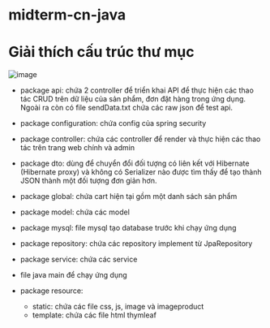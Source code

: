 # midterm-cn-java
# Giải thích cấu trúc thư mục
![image](https://user-images.githubusercontent.com/89689892/230726739-175344d4-8af8-460f-93dc-e3d823cd8904.png)
- package api: chứa 2 controller để triển khai API để thực hiện các thao tác CRUD trên dữ liệu của sản phẩm, đơn đặt hàng trong ứng dụng. Ngoài ra còn có file sendData.txt chứa các raw json để test api.
- package configuration: chứa config của spring security
- package controller: chứa các controller để render và thực hiện các thao tác trên trang web chính và admin
- package dto: dùng để chuyển đổi đối tượng có liên kết với Hibernate (Hibernate proxy) và không có Serializer nào được tìm thấy để tạo thành JSON thành một đối tượng đơn giản hơn.
- package global: chứa cart hiện tại gồm một danh sách sản phẩm
- package model: chứa các model
- package mysql: file mysql tạo database trước khi chạy ứng dụng
- package repository: chứa các repository implement từ JpaRepository
- package service: chứa các service 
- file java main để chạy ứng dụng

- package resource:
  + static: chứa các file css, js, image và imageproduct
  + template: chứa các file html thymleaf

